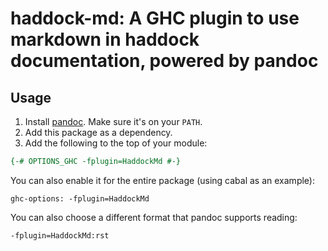 # haddock-md: A GHC plugin to use markdown in haddock documentation, powered by pandoc

## Usage

1. Install [pandoc](https://pandoc.org/). Make sure it's on your `PATH`.
2. Add this package as a dependency.
3. Add the following to the top of your module:

```hs
{-# OPTIONS_GHC -fplugin=HaddockMd #-}
```

You can also enable it for the entire package (using cabal as an example):

```plain
ghc-options: -fplugin=HaddockMd
```

You can also choose a different format that pandoc supports reading:

```plain
-fplugin=HaddockMd:rst
```

